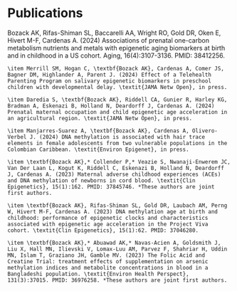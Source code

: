 # Publications

Bozack AK, Rifas-Shiman SL, Baccarelli AA, Wright RO, Gold DR, Oken E, Hivert M-F, Cardenas A. (2024) Associations of prenatal one-carbon metabolism nutrients and metals with epigenetic aging biomarkers at birth and in childhood in a US cohort. Aging, 16(4):3107-3136. PMID: 38412256.

    \item Merrill SM, Hogan C, \textbf{Bozack AK}, Cardenas A, Comer JS, Bagner DM, Highlander A, Parent J. (2024) Effect of a Telehealth Parenting Program on salivary epigenetic biomarkers in preschool children with developmental delay. \textit{JAMA Netw Open}, in press.

    \item Daredia S, \textbf{Bozack AK}, Riddell CA, Gunier R, Harley KG, Bradman A, Eskenazi B, Holland N, Deardorff J, Cardenas A. (2024) Prenatal maternal occupation and child epigenetic age acceleration in an agricultural region. \textit{JAMA Netw Open}, in press.

    \item Manjarres-Suarez A, \textbf{Bozack AK}, Cardenas A, Olivero-Verbel J. (2024) DNA methylation is associated with hair trace elements in female adolescents from two vulnerable populations in the Colombian Caribbean. \textit{Environ Epigenet}, in press.

    \item \textbf{Bozack AK},* Collender P,* Veazie S, Nwanaji-Enwerem JC, Van Der Laan L, Kogut K, Riddell C, Eskenazi B, Holland N, Deardorff J, Cardenas A. (2023) Maternal adverse childhood experiences (ACEs) and DNA methylation of newborns in cord blood. \textit{Clin Epigenetics}, 15(1):162. PMID: 37845746. *These authors are joint first authors.

    \item \textbf{Bozack AK}, Rifas-Shiman SL, Gold DR, Laubach AM, Perng W, Hivert M-F, Cardenas A. (2023) DNA methylation age at birth and childhood: performance of epigenetic clocks and characteristics associated with epigenetic age acceleration in the Project Viva cohort. \textit{Clin Epigenetics}, 15(1):62. PMID: 37046280.

    \item \textbf{Bozack AK},* Abuawad AK,* Navas-Acien A, Goldsmith J, Liu X, Hall MN, Ilievski V, Lomax-Luu AM, Parvez F, Shahriar H, Uddin MN, Islam T, Graziano JH, Gamble MV. (2023) The Folic Acid and Creatine Trial: treatment effects of supplementation on arsenic methylation indices and metabolite concentrations in blood in a Bangladeshi population. \textit{Environ Health Perspect}, 131(3):37015. PMID: 36976258. *These authors are joint first authors.
